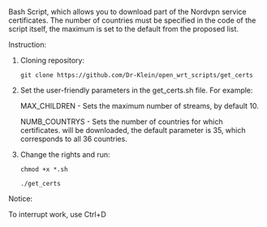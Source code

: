 Bash Script, which allows you to download part of the Nordvpn service certificates. 
The number of countries must be specified in the code of the script itself, the maximum is set to the default from the proposed list. 

Instruction:

1. Cloning repository:

	```git clone https://github.com/Dr-Klein/open_wrt_scripts/get_certs```
	
2. Set the user-friendly parameters in the get_certs.sh file. For example:
	
	MAX_CHILDREN - Sets the maximum number of streams, by default 10.
	
	NUMB_COUNTRYS - Sets the number of countries for which certificates. 
	will be downloaded, the default parameter is 35, which corresponds to all 36 countries.

3. Change the rights and run:	

	```chmod +x *.sh```
	
	```./get_certs```

Notice:

To interrupt work, use Ctrl+D
